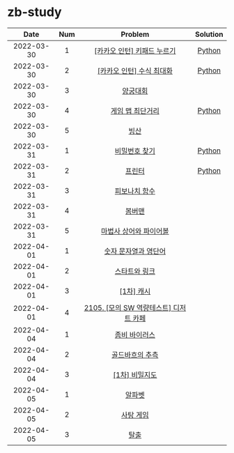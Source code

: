 # zb-study

|    Date    | Num | Problem | Solution |
| :--------: | :-: | :-----: | :------: |
| 2022-03-30 |  1  | [[카카오 인턴] 키패드 누르기](https://programmers.co.kr/learn/courses/30/lessons/67256) | [Python](./20220330_1.py) |
| 2022-03-30 |  2  | [[카카오 인턴] 수식 최대화](https://programmers.co.kr/learn/courses/30/lessons/67257) | [Python](./20220330_2.py) |
| 2022-03-30 |  3  | [양궁대회](https://programmers.co.kr/learn/courses/30/lessons/92342) |  |
| 2022-03-30 |  4  | [게임 맵 최단거리](https://programmers.co.kr/learn/courses/30/lessons/1844) | [Python](./20220330_4.py) |
| 2022-03-30 |  5  | [빙산](https://www.acmicpc.net/problem/2573) |  |
| 2022-03-31 |  1  | [비밀번호 찾기](https://www.acmicpc.net/problem/17219) | [Python](./20220331_1.py) |
| 2022-03-31 |  2  | [프린터](https://programmers.co.kr/learn/courses/30/lessons/42587) | [Python](./20220331_2.py) |
| 2022-03-31 |  3  | [피보나치 함수](https://www.acmicpc.net/problem/1003) |  |
| 2022-03-31 |  4  | [봄버맨](https://www.acmicpc.net/problem/16918) |  |
| 2022-03-31 |  5  | [마법사 상어와 파이어볼](https://www.acmicpc.net/problem/20056) |  |
| 2022-04-01 |  1  | [숫자 문자열과 영단어](https://programmers.co.kr/learn/courses/30/lessons/81301) |  |
| 2022-04-01 |  2  | [스타트와 링크](https://www.acmicpc.net/problem/14889) |  |
| 2022-04-01 |  3  | [[1차] 캐시](https://programmers.co.kr/learn/courses/30/lessons/17680) |  |
| 2022-04-01 |  4  | [2105. [모의 SW 역량테스트] 디저트 카페](https://swexpertacademy.com/main/code/problem/problemDetail.do?contestProbId=AV5VwAr6APYDFAWu) |  |
| 2022-04-04 |  1  | [좀비 바이러스](https://www.acmicpc.net/problem/24513) |  |
| 2022-04-04 |  2  | [골드바흐의 추측](https://www.acmicpc.net/problem/9020) |  |
| 2022-04-04 |  3  | [[1차] 비밀지도](https://programmers.co.kr/learn/courses/30/lessons/17681) |  |
| 2022-04-05 |  1  | [알파벳](https://www.acmicpc.net/problem/1987) |  |
| 2022-04-05 |  2  | [사탕 게임](https://www.acmicpc.net/problem/3085) |  |
| 2022-04-05 |  3  | [탈출](https://www.acmicpc.net/problem/3055) |  |

